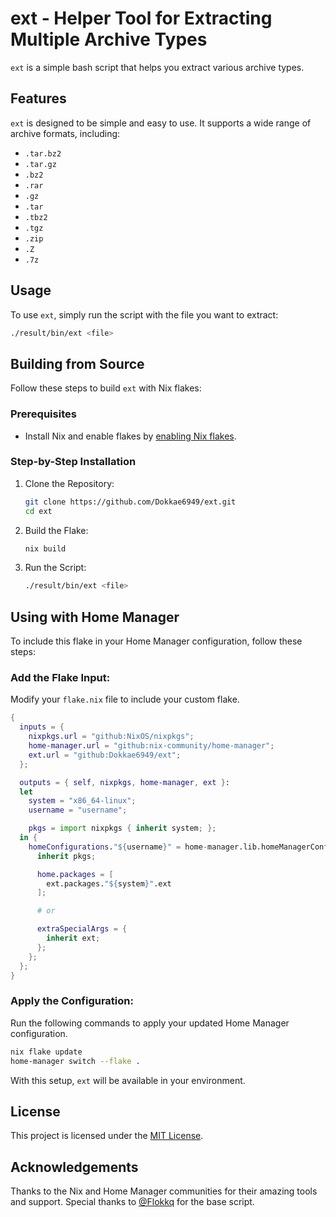 # ext - Helper Tool for Extracting Multiple Archive Types

`ext` is a simple bash script that helps you extract various archive types.

## Features

`ext` is designed to be simple and easy to use. It supports a wide range of archive formats, including:

- `.tar.bz2`
- `.tar.gz`
- `.bz2`
- `.rar`
- `.gz`
- `.tar`
- `.tbz2`
- `.tgz`
- `.zip`
- `.Z`
- `.7z`

## Usage

To use `ext`, simply run the script with the file you want to extract:

```sh
./result/bin/ext <file>
```

## Building from Source

Follow these steps to build `ext` with Nix flakes:

### Prerequisites

- Install Nix and enable flakes by [enabling Nix flakes](https://nixos.wiki/wiki/Flakes).

### Step-by-Step Installation

1. Clone the Repository:

    ```sh
    git clone https://github.com/Dokkae6949/ext.git
    cd ext
    ```

2. Build the Flake:

    ```sh
    nix build
    ```

3. Run the Script:

    ```sh
    ./result/bin/ext <file>
    ```

## Using with Home Manager

To include this flake in your Home Manager configuration, follow these steps:

### Add the Flake Input:

Modify your `flake.nix` file to include your custom flake.

```nix
{
  inputs = {
    nixpkgs.url = "github:NixOS/nixpkgs";
    home-manager.url = "github:nix-community/home-manager";
    ext.url = "github:Dokkae6949/ext";
  };

  outputs = { self, nixpkgs, home-manager, ext }:
  let
    system = "x86_64-linux";
    username = "username";

    pkgs = import nixpkgs { inherit system; };
  in {
    homeConfigurations."${username}" = home-manager.lib.homeManagerConfiguration {
      inherit pkgs;

      home.packages = [
        ext.packages."${system}".ext
      ];

      # or

      extraSpecialArgs = {
        inherit ext;
      };
    };
  };
}
```

### Apply the Configuration:

Run the following commands to apply your updated Home Manager configuration.

```sh
nix flake update
home-manager switch --flake .
```

With this setup, `ext` will be available in your environment.

## License

This project is licensed under the [MIT License](LICENSE).

## Acknowledgements

Thanks to the Nix and Home Manager communities for their amazing tools and support. Special thanks to [@Flokkq](https://www.github.com/Flokkq) for the base script.
